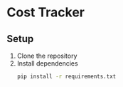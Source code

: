# Cost Tracker

## Setup

1. Clone the repository
2. Install dependencies
   ```bash
   pip install -r requirements.txt